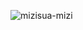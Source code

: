 ![mizisua-mizi](https://github.com/ALiENSTAGE/ALiENSTAGE/assets/134122969/e94d59c5-a19d-4521-b41b-7dbb7c793c82)
